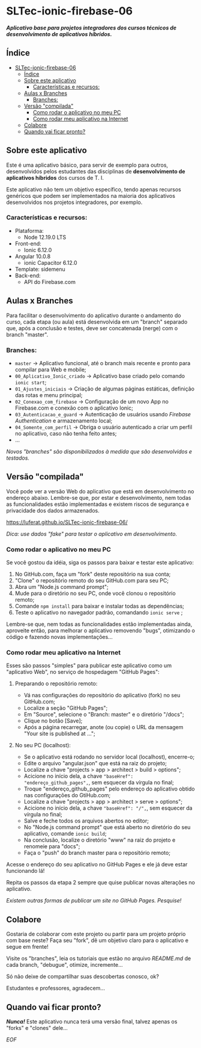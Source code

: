 # SLTec-ionic-firebase-06

__*Aplicativo base para projetos integradores dos cursos técnicos de desenvolvimento de aplicativos híbridos.*__

## Índice

* [SLTec-ionic-firebase-06](#sltec-ionic-firebase-06)
  + [Índice](#índice)
  + [Sobre este aplicativo](#sobre-este-aplicativo)
    - [Características e recursos:](#características-e-recursos)
  + [Aulas x Branches](#aulas-x-branches)
    - [Branches:](#branches)
  + [Versão "compilada"](#versão-compilada)
    - [Como rodar o aplicativo no meu PC](#como-rodar-o-aplicativo-no-meu-pc)
    - [Como rodar meu aplicativo na Internet](#como-rodar-meu-aplicativo-na-internet)
  + [Colabore](#colabore)
  + [Quando vai ficar pronto?](#quando-vai-ficar-pronto)

## Sobre este aplicativo

Este é uma aplicativo básico, para servir de exemplo para outros, desenvolvidos pelos estudantes das disciplinas de **desenvolvimento de aplicativos híbridos** dos cursos de T. I.

Este aplicativo não tem um objetivo específico, tendo apenas recursos genéricos que podem ser implementados na maioria dos aplicativos desenvolvidos nos projetos integradores, por exemplo.

### Características e recursos:

* Plataforma:
  + Node 12.19.0 LTS
* Front-end:
  + Ionic 6.12.0
* Angular 10.0.8
  + ionic Capacitor 6.12.0
* Template: sidemenu
* Back-end:
  + API do Firebase.com

## Aulas x Branches

Para facilitar o desenvolvimento do aplicativo durante o andamento do curso, cada etapa (ou aula) está desenvolvida em um "branch" separado que, após a conclusão e testes, deve ser concatenada (nerge) com o branch "master".

### Branches:

*  `master`  &rarr; Aplicativo funcional, até o branch mais recente e pronto para compilar para Web e mobile; 
*  `00_Aplicativo_Ionic_criado`  &rarr; Aplicativo base criado pelo comando `ionic start`; 
*  `01_Ajustes_iniciais`  &rarr; Criação de algumas páginas estáticas, definição das rotas e menu principal; 
*  `02_Conexao_com_firebase`  &rarr; Configuração de um novo App no Firebase.com e conexão com o aplicativo Ionic; 
*  `03_Autenticacao_e_guard`  &rarr; Autenticação de usuários usando *Firebase Authentication* e armazenamento local; 
*  `04_Somente_com_perfil`  &rarr; Obriga o usuário autenticado a criar um perfil no aplicativo, caso não tenha feito antes; 
* ... 

*Novos "branches" são disponibilizados à medida que são desenvolvidos e testados.*

## Versão "compilada"

Você pode ver a versão Web do aplicativo que está em desenvolvimento no endereço abaixo. Lembre-se que, por estar e desenvolvimento, nem todas as funcionalidades estão implementadas e existem riscos de segurança e privacidade dos dados armazenados.

https://luferat.github.io/SLTec-ionic-firebase-06/

*Dica: use dados "fake" para testar o aplicativo em desenvolvimento.*

### Como rodar o aplicativo no meu PC

Se você gostou da idéia, siga os passos para baixar e testar este aplicativo:

1) No GitHub.com, faça um "fork" deste repositório na sua conta; 
2) "Clone" o repositório remoto do seu GitHub.com para seu PC; 
3) Abra um "Node.js command prompt"; 
4) Mude para o diretório no seu PC, onde você clonou o repositório remoto; 
5) Comande `npm install` para baixar e instalar todas as dependências; 
6) Teste o aplicativo no navegador padrão, comandando `ionic serve` ; 

Lembre-se que, nem todas as funcionalidades estão implementadas ainda, aproveite então, para melhorar o aplicativo removendo "bugs", otimizando o código e fazendo novas implementações...

### Como rodar meu aplicativo na Internet

Esses são passos "simples" para publicar este aplicativo como um "aplicativo Web", no serviço de hospedagem "GitHub Pages":

1) Preparando o repositório remoto:

    - Vá nas configurações do repositório do aplicativo (fork) no seu GitHub.com; 
    - Localize a seção "GitHub Pages"; 
    - Em "Source", selecione o "Branch: master" e o diretório "/docs"; 
    - Clique no botão [Save]; 
    - Após a página recarregar, anote (ou copie) o URL da mensagem "Your site is published at ..."; 

2) No seu PC (localhost):

    - Se o aplicativo está rodando no servidor local (localhost), encerre-o; 
    - Edite o arquivo "angular.json" que está na raiz do projeto; 
    - Localize a chave "projects > app > architect > build > options"; 
    - Acicione no início dela, a chave `"baseHref": "endereço_github_pages",`, sem esquecer da vírgula no final; 
    - Troque "endereço_github_pages" pelo endereço do aplicativo obtido nas configurações do GtiHub.com; 
    - Localize a chave "projects > app > architect > serve > options"; 
    - Acicione no início dela, a chave `"baseHref": "/",`, sem esquecer da vírgula no final; 
    - Salve e feche todos os arquivos abertos no editor; 
    - No "Node.js command prompt" que está aberto no diretório do seu aplicativo, comande `ionic build`; 
    - Na conclusão, localize o diretório "www" na raiz do projeto e renomeie para "docs"; 
    - Faça o "push" do branch master para o repositório remoto; 

Acesse o endereço do seu aplicativo no GitHub Pages e ele já deve estar funcionando lá!

Repita os passos da etapa 2 sempre que quise publicar novas alterações no aplicativo.

_Existem outras formas de publicar um site no GitHub Pages. Pesquise!_

## Colabore

Gostaria de colaborar com este projeto ou partir para um projeto próprio com base neste? Faça seu "fork", dê um objetivo claro para o aplicativo e segue em frente!

Visite os "branches", leia os tutoriais que estão no arquivo *README.md* de cada branch, "debugue", otimize, incremente...

Só não deixe de compartilhar suas descobertas conosco, ok?

Estudantes e professores, agradecem...

## Quando vai ficar pronto?

**_Nunca!_** Este aplicativo nunca terá uma versão final, talvez apenas os "forks" e "clones" dele...

*EOF*
